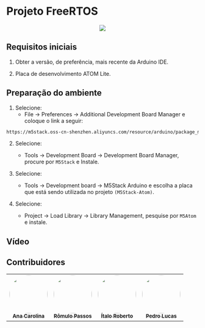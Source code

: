 # Projeto FreeRTOS
<p align="center"><img src="https://img.shields.io/static/v1?label=Status&message=Em Construção 🚧&color=7159c1&style=for-the-badge&logo=ghost"/></p>

## Requisitos iniciais
1. Obter a versão, de preferência, mais recente da Arduino IDE.

2. Placa de desenvolvimento ATOM Lite.

## Preparação do ambiente
1. Selecione:
   - File -> Preferences -> Additional Development Board Manager e coloque o link a seguir:

```sh
https://m5stack.oss-cn-shenzhen.aliyuncs.com/resource/arduino/package_m5stack_index.json
```

2. Selecione:    
   - Tools -> Development Board -> Development Board Manager, procure por `M5Stack` e Instale.

3. Selecione: 
   - Tools -> Development board -> M5Stack Arduino e escolha a placa que está sendo utilizada no projeto `(M5Stack-Atom)`.

4. Selecione: 
   - Project -> Load Library -> Library Management, pesquise por `M5Atom` e instale.

## Vídeo

## Contribuidores
<table align="center">
   <tr>
     <td align="center"><a href="https://github.com/acarolinabessa"><img style="border-radius: 50%;" src="https://avatars.githubusercontent.com/u/34398554?v=4" width="100px;" alt=""/><br /><sub><b>Ana Carolina</b></sub></a><br /></td>
     <td align="center"><a href="https://github.com/RomuloPj"><img style="border-radius: 50%;" src="https://avatars.githubusercontent.com/u/80053233?v=4" width="100px;" alt=""/><br /><sub><b>Rômulo Passos</b></sub></a><br /></td>
     <td align="center"><a href="https://github.com/ItaloRLima"><img style="border-radius: 50%;" src="https://avatars.githubusercontent.com/u/80054825?v=4" width="100px;" alt=""/><br /><sub><b>Ítalo Roberto</b></sub></a><br /></td>
     <td align="center"><a href="https://github.com/PedroTomazeti"><img style="border-radius: 50%;" src="https://avatars.githubusercontent.com/u/80048556?v=4?v=4" width="100px;" alt=""/><br /><sub><b>Pedro Lucas</b></sub></a><br /></td>
   </tr>
 </table>
